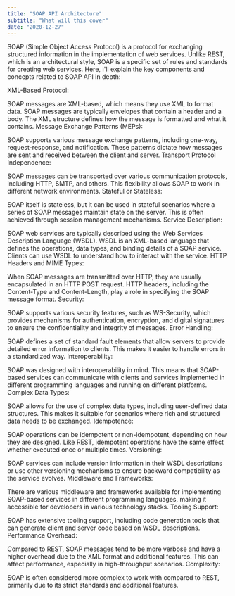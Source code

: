 ```yaml
---
title: "SOAP API Architecture"
subtitle: "What will this cover"
date: "2020-12-27"
---
```


SOAP (Simple Object Access Protocol) is a protocol for exchanging structured information in the implementation of web services. Unlike REST, which is an architectural style, SOAP is a specific set of rules and standards for creating web services. Here, I'll explain the key components and concepts related to SOAP API in depth:

XML-Based Protocol:

SOAP messages are XML-based, which means they use XML to format data. SOAP messages are typically envelopes that contain a header and a body. The XML structure defines how the message is formatted and what it contains.
Message Exchange Patterns (MEPs):

SOAP supports various message exchange patterns, including one-way, request-response, and notification. These patterns dictate how messages are sent and received between the client and server.
Transport Protocol Independence:

SOAP messages can be transported over various communication protocols, including HTTP, SMTP, and others. This flexibility allows SOAP to work in different network environments.
Stateful or Stateless:

SOAP itself is stateless, but it can be used in stateful scenarios where a series of SOAP messages maintain state on the server. This is often achieved through session management mechanisms.
Service Description:

SOAP web services are typically described using the Web Services Description Language (WSDL). WSDL is an XML-based language that defines the operations, data types, and binding details of a SOAP service. Clients can use WSDL to understand how to interact with the service.
HTTP Headers and MIME Types:

When SOAP messages are transmitted over HTTP, they are usually encapsulated in an HTTP POST request. HTTP headers, including the Content-Type and Content-Length, play a role in specifying the SOAP message format.
Security:

SOAP supports various security features, such as WS-Security, which provides mechanisms for authentication, encryption, and digital signatures to ensure the confidentiality and integrity of messages.
Error Handling:

SOAP defines a set of standard fault elements that allow servers to provide detailed error information to clients. This makes it easier to handle errors in a standardized way.
Interoperability:

SOAP was designed with interoperability in mind. This means that SOAP-based services can communicate with clients and services implemented in different programming languages and running on different platforms.
Complex Data Types:

SOAP allows for the use of complex data types, including user-defined data structures. This makes it suitable for scenarios where rich and structured data needs to be exchanged.
Idempotence:

SOAP operations can be idempotent or non-idempotent, depending on how they are designed. Like REST, idempotent operations have the same effect whether executed once or multiple times.
Versioning:

SOAP services can include version information in their WSDL descriptions or use other versioning mechanisms to ensure backward compatibility as the service evolves.
Middleware and Frameworks:

There are various middleware and frameworks available for implementing SOAP-based services in different programming languages, making it accessible for developers in various technology stacks.
Tooling Support:

SOAP has extensive tooling support, including code generation tools that can generate client and server code based on WSDL descriptions.
Performance Overhead:

Compared to REST, SOAP messages tend to be more verbose and have a higher overhead due to the XML format and additional features. This can affect performance, especially in high-throughput scenarios.
Complexity:

SOAP is often considered more complex to work with compared to REST, primarily due to its strict standards and additional features.